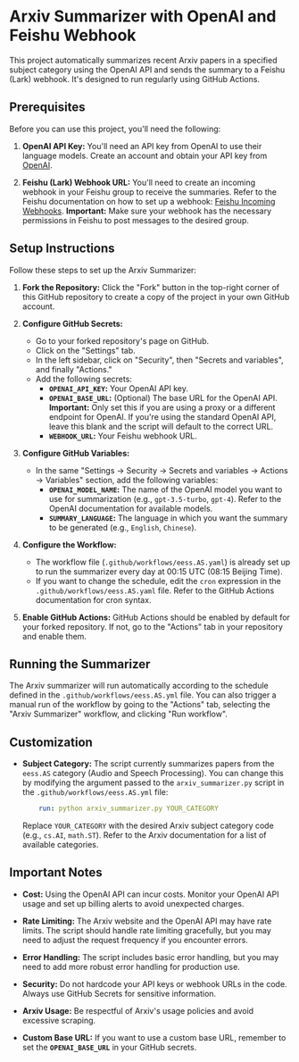 # Arxiv Summarizer with OpenAI and Feishu Webhook

This project automatically summarizes recent Arxiv papers in a specified subject category using the OpenAI API and sends the summary to a Feishu (Lark) webhook. It's designed to run regularly using GitHub Actions.

## Prerequisites

Before you can use this project, you'll need the following:

1.  **OpenAI API Key:** You'll need an API key from OpenAI to use their language models.  Create an account and obtain your API key from [OpenAI](https://platform.openai.com/).

2.  **Feishu (Lark) Webhook URL:** You'll need to create an incoming webhook in your Feishu group to receive the summaries.  Refer to the Feishu documentation on how to set up a webhook: [Feishu Incoming Webhooks](https://open.feishu.cn/document/uAjLw4CM/ukTMukTMukTM/bot/incoming-webhook/create-webhook).  **Important:** Make sure your webhook has the necessary permissions in Feishu to post messages to the desired group.

## Setup Instructions

Follow these steps to set up the Arxiv Summarizer:

1.  **Fork the Repository:**  Click the "Fork" button in the top-right corner of this GitHub repository to create a copy of the project in your own GitHub account.

2.  **Configure GitHub Secrets:**

    *   Go to your forked repository's page on GitHub.
    *   Click on the "Settings" tab.
    *   In the left sidebar, click on "Security", then "Secrets and variables", and finally "Actions."
    *   Add the following secrets:
        *   **`OPENAI_API_KEY`:**  Your OpenAI API key.
        *   **`OPENAI_BASE_URL`:** (Optional)  The base URL for the OpenAI API.  **Important:** Only set this if you are using a proxy or a different endpoint for OpenAI. If you're using the standard OpenAI API, leave this blank and the script will default to the correct URL.
        *   **`WEBHOOK_URL`:** Your Feishu webhook URL.

3.  **Configure GitHub Variables:**

    *   In the same "Settings -> Security -> Secrets and variables -> Actions -> Variables" section, add the following variables:
        *   **`OPENAI_MODEL_NAME`:** The name of the OpenAI model you want to use for summarization (e.g., `gpt-3.5-turbo`, `gpt-4`). Refer to the OpenAI documentation for available models.
        *   **`SUMMARY_LANGUAGE`:**  The language in which you want the summary to be generated (e.g., `English`, `Chinese`).

4.  **Configure the Workflow:**

    *   The workflow file (`.github/workflows/eess.AS.yaml`) is already set up to run the summarizer every day at 00:15 UTC (08:15 Beijing Time).
    *   If you want to change the schedule, edit the `cron` expression in the `.github/workflows/eess.AS.yaml` file.  Refer to the GitHub Actions documentation for cron syntax.

5.  **Enable GitHub Actions:**  GitHub Actions should be enabled by default for your forked repository.  If not, go to the "Actions" tab in your repository and enable them.

## Running the Summarizer

The Arxiv summarizer will run automatically according to the schedule defined in the `.github/workflows/eess.AS.yml` file.  You can also trigger a manual run of the workflow by going to the "Actions" tab, selecting the "Arxiv Summarizer" workflow, and clicking "Run workflow".

## Customization

*   **Subject Category:** The script currently summarizes papers from the `eess.AS` category (Audio and Speech Processing).  You can change this by modifying the argument passed to the `arxiv_summarizer.py` script in the `.github/workflows/eess.AS.yml` file:

    ```yaml
        run: python arxiv_summarizer.py YOUR_CATEGORY
    ```

    Replace `YOUR_CATEGORY` with the desired Arxiv subject category code (e.g., `cs.AI`, `math.ST`).  Refer to the Arxiv documentation for a list of available categories.

## Important Notes

*   **Cost:** Using the OpenAI API can incur costs.  Monitor your OpenAI API usage and set up billing alerts to avoid unexpected charges.

*   **Rate Limiting:** The Arxiv website and the OpenAI API may have rate limits. The script should handle rate limiting gracefully, but you may need to adjust the request frequency if you encounter errors.

*   **Error Handling:**  The script includes basic error handling, but you may need to add more robust error handling for production use.

*   **Security:** Do not hardcode your API keys or webhook URLs in the code. Always use GitHub Secrets for sensitive information.

*   **Arxiv Usage:** Be respectful of Arxiv's usage policies and avoid excessive scraping.

*   **Custom Base URL:** If you want to use a custom base URL, remember to set the **`OPENAI_BASE_URL`** in your GitHub secrets.

